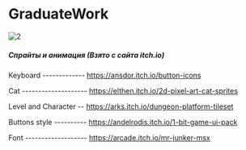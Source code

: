 # GraduateWork

![2](https://user-images.githubusercontent.com/75341173/197357108-e610ff6b-4c7a-4173-aed0-bfdbca4bf585.gif)

##### Спрайты и анимация (Взято с сайта itch.io)
Keyboard ------------- https://ansdor.itch.io/button-icons

Cat -------------------- https://elthen.itch.io/2d-pixel-art-cat-sprites

Level and Character -- https://arks.itch.io/dungeon-platform-tileset

Buttons style ---------- https://andelrodis.itch.io/1-bit-game-ui-pack

Font ------------------- https://arcade.itch.io/mr-junker-msx
